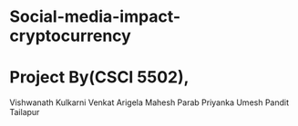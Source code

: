 # Social-media-impact-cryptocurrency

# Project By(CSCI 5502),
Vishwanath Kulkarni 
Venkat Arigela 
Mahesh Parab 
Priyanka Umesh Pandit Tailapur 

